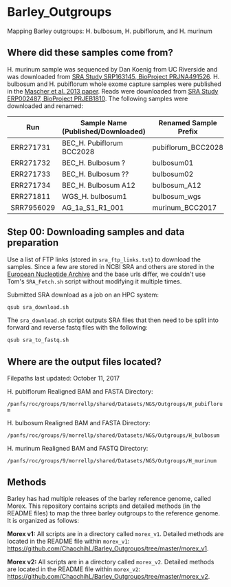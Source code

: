 # Barley_Outgroups

Mapping Barley outgroups: H. bulbosum, H. pubiflorum, and H. murinum

## Where did these samples come from?

H. murinum sample was sequenced by Dan Koenig from UC Riverside and was downloaded from [SRA Study SRP163145, BioProject PRJNA491526](https://www.ncbi.nlm.nih.gov/sra/?term=PRJNA491526). H. bulbosum and H. pubiflorum whole exome capture samples were published in the [Mascher et al. 2013 paper](https://www.ncbi.nlm.nih.gov/pmc/articles/PMC4241023/#__sec16title). Reads were downloaded from [SRA Study ERP002487, BioProject PRJEB1810](https://www.ncbi.nlm.nih.gov/Traces/study/?acc=ERP002487). The following samples were downloaded and renamed:

| Run       | Sample Name (Published/Downloaded)   | Renamed Sample Prefix | Sequencing Strategy |
| --------- | ------------------------------------ | --------------------- | ------------------- |
| ERR271731 | BEC_H. Pubiflorum BCC2028            | pubiflorum_BCC2028    | WXS |
| ERR271732 | BEC_H. Bulbosum ?                    | bulbosum01            | WXS |
| ERR271733 | BEC_H. Bulbosum ??                   | bulbosum02            | WXS |
| ERR271734 | BEC_H. Bulbosum A12                  | bulbosum_A12          | WXS |
| ERR271811 | WGS_H. bulbosum1                     | bulbosum_wgs          | WGS |
| SRR7956029 | AG_1a_S1_R1_001                     | murinum_BCC2017       | WGS |

## Step 00: Downloading samples and data preparation

Use a list of FTP links (stored in `sra_ftp_links.txt`) to download the samples. Since a few are stored in NCBI SRA and others are stored in the [European Nucleotide Archive](https://www.ebi.ac.uk/ena) and the base urls differ, we couldn't use Tom's `SRA_Fetch.sh` script without modifying it multiple times.

Submitted SRA download as a job on an HPC system:

```bash
qsub sra_download.sh
```

The `sra_download.sh` script outputs SRA files that then need to be split into forward and reverse fastq files with the following:

```bash
qsub sra_to_fastq.sh
```

## Where are the output files located?

Filepaths last updated: October 11, 2017

H. pubiflorum Realigned BAM and FASTA Directory:

`/panfs/roc/groups/9/morrellp/shared/Datasets/NGS/Outgroups/H_pubiflorum`

H. bulbosum Realigned BAM and FASTA Directory:

`/panfs/roc/groups/9/morrellp/shared/Datasets/NGS/Outgroups/H_bulbosum`

H. murinum Realigned BAM and FASTQ Directory:

`/panfs/roc/groups/9/morrellp/shared/Datasets/NGS/Outgroups/H_murinum`

## Methods

Barley has had multiple releases of the barley reference genome, called Morex. This repository contains scripts and detailed methods (in the README files) to map the three barley outgroups to the reference genome. It is organized as follows:

**Morex v1:** All scripts are in a directory called `morex_v1`. Detailed methods are located in the README file within `morex_v1`: https://github.com/ChaochihL/Barley_Outgroups/tree/master/morex_v1.

**Morex v2:** All scripts are in a directory called `morex_v2`. Detailed methods are located in the README file within `morex_v2`: https://github.com/ChaochihL/Barley_Outgroups/tree/master/morex_v2.

